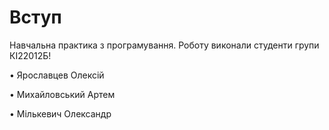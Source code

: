 # Вступ 
Навчальна практика з програмування. Роботу виконали студенти групи КІ22012Б! 

• Ярославцев Олексій

• Михайловський Артем

• Мількевич Олександр
